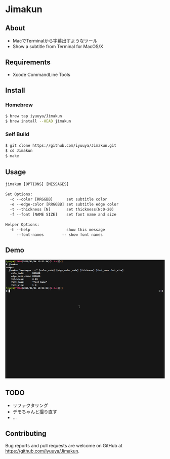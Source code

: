 Jimakun
=======

About
-----

* MacでTerminalから字幕出すようなツール
* Show a subtitle from Terminal for MacOS/X

Requirements
------------

* Xcode CommandLine Tools

Install
-------

### Homebrew

```sh
$ brew tap iyuuya/Jimakun
$ brew install --HEAD jimakun
```

### Self Build

```sh
$ git clone https://github.com/iyuuya/Jimakun.git
$ cd Jimakun
$ make
```

Usage
-----

```
jimakun [OPTIONS] [MESSAGES]

Set Options:
  -c --color [RRGGBB]      set subtitle color
  -e --edge-color [RRGGBB] set subtitle edge color
  -t --thickness [N]       set thickness(N:0-20)
  -f --font [NAME SIZE]    set font name and size

Helper Options:
  -h --help                show this message
     --font-names        -- show font names
```

Demo
----

![デモ](https://raw.githubusercontent.com/iyuuya/Jimakun/master/doc/jimakun_demo.gif "Demo")

TODO
----

* リファクタリング
* デモちゃんと撮り直す
* ...

Contributing
------------

Bug reports and pull requests are welcome on GitHub at https://github.com/iyuuya/Jimakun.
